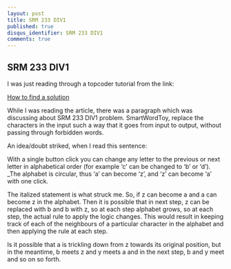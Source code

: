 ```yaml
---
layout: post
title: SRM 233 DIV1
published: true
disqus_identifier: SRM 233 DIV1
comments: true
---
```


## SRM 233 DIV1

I was just reading through a topcoder tutorial from the link:

[How to find a solution](https://www.topcoder.com/community/data-science/data-science-tutorials/how-to-find-a-solution/)

While I was reading the article, there was a paragraph which was discussing about SRM 233 DIV1 problem. SmartWordToy, replace the characters in the input such a way that it goes from input to output, without passing through forbidden words.

An idea/doubt striked, when I read this sentence:

With a single button click you can change any letter to the previous or next letter in alphabetical order (for example ‘c’ can be changed to ‘b’ or ‘d’). _The alphabet is circular, thus ‘a’ can become ‘z’, and ‘z’ can become ‘a’ with one click.

The italized statement is what struck me. So, if z can become a and a can become z in the alphabet. Then it is possible that in next step, z can be replaced with b and b with z, so at each step alphabet grows, so at each step, the actual rule to apply the logic changes. This would result in keeping track of each of the neighbours of a particular character in the alphabet and then applying the rule at each step.

Is it possible that a is trickling down from z towards its original position, but in the meantime, b meets z and y meets a and in the next step, b and y meet and so on so forth.
